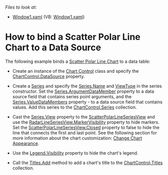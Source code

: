 <!-- default file list -->
*Files to look at*:

* [Window1.xaml](./CS/ScatterPolarLine/Form1.cs) (VB: [Window1.xaml](./VB/ScatterPolarLine/Form1.cs))
<!-- default file list end -->
# How to bind a Scatter Polar Line Chart to a Data Source

 The following example binds a [Scatter Polar Line Chart](xref:113900) to a data table:

* Create an instance of the [Chart Control](xref:DevExpress.XtraCharts.ChartControl) class and specify the [ChartControl.DataSource](xref:DevExpress.XtraCharts.ChartControl.DataSource) property.

* Create a [Series](xref:DevExpress.XtraCharts.Series) and specify the [Series.Name](xref:DevExpress.XtraCharts.Series.Name) and [ViewType](xref:DevExpress.XtraCharts.ViewType) in the series constructor. Set the [Series.ArgumentDataMember](xref:DevExpress.XtraCharts.SeriesBase.ArgumentDataMember) property to a data source field that contains series point arguments, and the [Series.ValueDataMembers](xref:DevExpress.XtraCharts.SeriesBase.ValueDataMembers) property - to a data source field that contains values. Add this series to the [ChartControl.Series](xref:DevExpress.XtraCharts.ChartControl.Series) collection.
 
* Cast the [Series.View](xref:DevExpress.XtraCharts.SeriesBase.View) property to the [ScatterPolarLineSeriesView](xref:DevExpress.XtraCharts.ScatterPolarLineSeriesView) and use the [RadarLineSeriesView.MarkerVisibility](xref:DevExpress.XtraCharts.RadarLineSeriesView.MarkerVisibility) property to hide markers. Set the [ScatterPolarLineSeriesView.Closed](xref:DevExpress.XtraCharts.RadarLineSeriesView.Closed) property to false to hide the line that connects the first and last point. See the following section for more information about the chart customization: [Change Chart Appearance](#change-chart-appearance).    

* Use the [Legend.Visibility](xref:DevExpress.XtraCharts.Legend.Visibility) property to hide the chart's legend.

* Call the [Titles.Add](xref:DevExpress.XtraCharts.ChartTitleCollection.Add(DevExpress.XtraCharts.ChartTitle)) method to add a chart's title to the [ChartControl.Titles](xref:DevExpress.XtraCharts.ChartControl.Titles) collection.

<br/>


